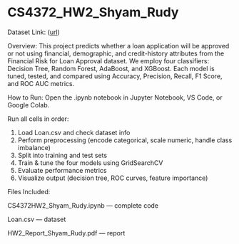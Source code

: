 # CS4372_HW2_Shyam_Rudy
Dataset Link: ([url](https://www.kaggle.com/datasets/lorenzozoppelletto/financial-risk-for-loan-approval?resource=download&select=Loan.csv))

Overview:
This project predicts whether a loan application will be approved or not using financial, demographic, and credit-history attributes from the Financial Risk for Loan Approval dataset.
We employ four classifiers: Decision Tree, Random Forest, AdaBoost, and XGBoost.
Each model is tuned, tested, and compared using Accuracy, Precision, Recall, F1 Score, and ROC AUC metrics.

How to Run:
Open the .ipynb notebook in Jupyter Notebook, VS Code, or Google Colab.

Run all cells in order:
1. Load Loan.csv and check dataset info
2. Perform preprocessing (encode categorical, scale numeric, handle class imbalance)
3. Split into training and test sets
4. Train & tune the four models using GridSearchCV
5. Evaluate performance metrics
6. Visualize output (decision tree, ROC curves, feature importance)

Files Included:

CS4372HW2_Shyam_Rudy.ipynb — complete code

Loan.csv — dataset

HW2_Report_Shyam_Rudy.pdf — report

